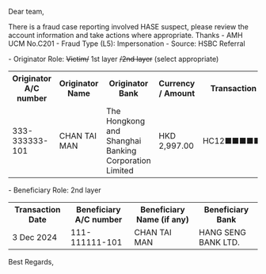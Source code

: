 Dear team,

There is a fraud case reporting involved HASE  suspect, please review the account information and take actions where appropriate. Thanks
\- AMH UCM No.C201
\- Fraud Type (L5): Impersonation
\- Source: HSBC Referral

\- Originator Role: ~~Victim/~~ 1st layer ~~/2nd layer~~ (select appropriate)
<table>
<tr><th>Originator A/C number</th><th>Originator Name</th><th>Originator Bank</th><th>Currency / Amount</th><th>Transaction ref. number</th></tr>
<tr><td>333-333333-101</td><td>CHAN TAI MAN </td><td>The Hongkong and Shanghai Banking Corporation Limited</td><td>HKD 2,997.00</td><td>HC12■■■■■■■■■■■■</td></tr>
</table>

\- Beneficiary Role: 2nd layer
<table>
<tr><th>Transaction Date</th><th>Beneficiary A/C number</th><th>Beneficiary Name (if any)</th><th>Beneficiary Bank</th></tr>
<tr><td>3 Dec 2024</td><td>111-111111-101 </td><td>CHAN TAI MAN</td><td>HANG SENG BANK LTD.</td></tr>
</table>

Best Regards,